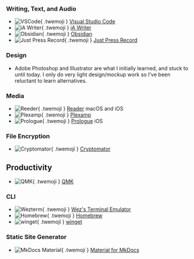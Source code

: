 ### Writing, Text, and Audio

<div class="grid cards" markdown>

- ![VSCode](/assets/img/uses-this/VSCode.png){ .twemoji } [Visual Studio Code](https://code.visualstudio.com/)
- ![iA Writer](/assets/img/uses-this/iA-Writer.png){ .twemoji } [iA Writer](https://ia.net/writer)
- ![Obsidian](/assets/img/uses-this/Obsidian.png){ .twemoji } [Obsidian](https://obsidian.md/)
- ![Just Press Record](/assets/img/uses-this/Just-Press-Record.png){ .twemoji } [Just Press Record](https://www.openplanetsoftware.com/just-press-record/)

</div>

### Design

- Adobe Photoshop and Illustrator are what I initially learned, and stuck to until today. I only do very light design/mockup work so I've been reluctant to learn alternatives.

### Media

<div class="grid cards" markdown>

- ![Reeder](/assets/img/uses-this/Reeder.jpg){ .twemoji } [Reader](https://reederapp.com/) macOS and iOS
- ![Plexamp](/assets/img/uses-this/Plexamp.png){ .twemoji } [Plexamp](https://plexamp.com/)
- ![Prologue](/assets/img/uses-this/Prologue.jpg){ .twemoji } [Prologue](https://prologue.audio/) iOS

</div>

### File Encryption

<div class="grid cards" markdown>

- ![Cryptomator](/assets/img/uses-this/Cryptomator.svg){ .twemoji } [Cryptomator](https://cryptomator.org/)

</div>


## Productivity

<div class="grid cards" markdown>

- ![QMK](/assets/img/uses-this/QMK.png){ .twemoji } [QMK](https://docs.qmk.fm/)

</div>

### CLI

<div class="grid cards" markdown>

- ![Wezterm](/assets/img/uses-this/wezterm.png){ .twemoji } [Wez's Terminal Emulator](https://wezfurlong.org/wezterm/)
- ![Homebrew](/assets/img/uses-this/Homebrew.png){ .twemoji } [Homebrew](https://brew.sh/)
- ![winget](/assets/img/uses-this/winget.png){ .twemoji } [winget](https://github.com/microsoft/winget-cli)

</div>


### Static Site Generator

<div class="grid cards" markdown>

- ![MkDocs Material](/assets/img/uses-this/MkDocs-Material.png){ .twemoji } [Material for MkDocs](https://squidfunk.github.io/mkdocs-material/)

</div>